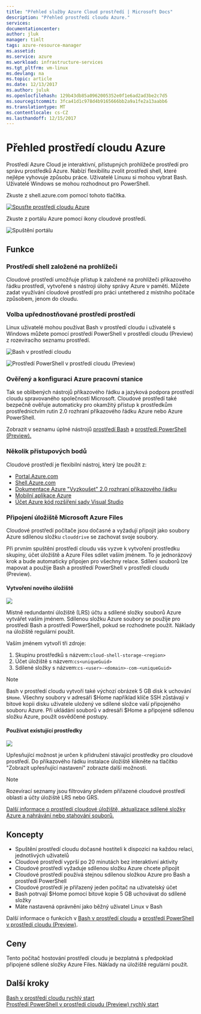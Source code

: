 ```yaml
---
title: "Přehled služby Azure Cloud prostředí | Microsoft Docs"
description: "Přehled prostředí cloudu Azure."
services: 
documentationcenter: 
author: jluk
manager: timlt
tags: azure-resource-manager
ms.assetid: 
ms.service: azure
ms.workload: infrastructure-services
ms.tgt_pltfrm: vm-linux
ms.devlang: na
ms.topic: article
ms.date: 12/13/2017
ms.author: juluk
ms.openlocfilehash: 129b43db85a0962005352e0f1e6ad2ad3be2c7d5
ms.sourcegitcommit: 3fca41d1c978d4b9165666bb2a9a1fe2a13aabb6
ms.translationtype: MT
ms.contentlocale: cs-CZ
ms.lasthandoff: 12/15/2017
---
```

# <a name="overview-of-azure-cloud-shell"></a>Přehled prostředí cloudu Azure
Prostředí Azure Cloud je interaktivní, přístupných prohlížeče prostředí pro správu prostředků Azure.
Nabízí flexibilitu zvolit prostředí shell, které nejlépe vyhovuje způsobu práce.
Uživatelé Linuxu si mohou vybrat Bash. Uživatelé Windows se mohou rozhodnout pro PowerShell.

Zkuste z shell.azure.com pomocí tohoto tlačítka.

[![](https://shell.azure.com/images/launchcloudshell.png "Spusťte prostředí cloudu Azure")](https://shell.azure.com)

Zkuste z portálu Azure pomocí ikony cloudové prostředí.

![Spuštění portálu](media/overview/portal-launch-icon.png)

## <a name="features"></a>Funkce
### <a name="browser-based-shell-experience"></a>Prostředí shell založené na prohlížeči
Cloudové prostředí umožňuje přístup k založené na prohlížeči příkazového řádku prostředí, vytvořené s nástroji úlohy správy Azure v paměti.
Můžete zadat využívání cloudové prostředí pro práci untethered z místního počítače způsobem, jenom do cloudu.

### <a name="choice-of-preferred-shell-experience"></a>Volba upřednostňované prostředí prostředí
Linux uživatelé mohou používat Bash v prostředí cloudu i uživatelé s Windows můžete pomocí prostředí PowerShell v prostředí cloudu (Preview) z rozevíracího seznamu prostředí.

![Bash v prostředí cloudu](media/overview/overview-bash-pic.png)

![Prostředí PowerShell v prostředí cloudu (Preview)](media/overview/overview-ps-pic.png)

### <a name="authenticated-and-configured-azure-workstation"></a>Ověřený a konfiguraci Azure pracovní stanice
Tak se oblíbených nástrojů příkazového řádku a jazyková podpora prostředí cloudu spravovaného společností Microsoft. Cloudové prostředí také bezpečně ověřuje automaticky pro okamžitý přístup k prostředkům prostřednictvím rutin 2.0 rozhraní příkazového řádku Azure nebo Azure PowerShell.

Zobrazit v seznamu úplné nástrojů [prostředí Bash](features.md#tools) a [prostředí PowerShell (Preview).](features-powershell.md#tools)

### <a name="multiple-access-points"></a>Několik přístupových bodů
Cloudové prostředí je flexibilní nástroj, který lze použít z:
* [Portal.Azure.com](https://portal.azure.com)
* [Shell.Azure.com](https://shell.azure.com)
* [Dokumentace Azure "Vyzkoušet" 2.0 rozhraní příkazového řádku](https://docs.microsoft.com/cli/azure/overview?view=azure-cli-latest)
* [Mobilní aplikace Azure](https://azure.microsoft.com/features/azure-portal/mobile-app/)
* [Účet Azure kód rozšíření sady Visual Studio](https://marketplace.visualstudio.com/items?itemName=ms-vscode.azure-account)

### <a name="connect-your-microsoft-azure-files-storage"></a>Připojení úložiště Microsoft Azure Files
Cloudové prostředí počítače jsou dočasné a vyžadují připojit jako soubory Azure sdílenou složku `clouddrive` se zachovat svoje soubory.

Při prvním spuštění prostředí cloudu vás vyzve k vytvoření prostředku skupiny, účet úložiště a Azure Files sdílet vaším jménem. To je jednorázový krok a bude automaticky připojen pro všechny relace. Sdílení souborů lze mapovat a použije Bash a prostředí PowerShell v prostředí cloudu (Preview).

#### <a name="create-new-storage"></a>Vytvoření nového úložiště
![](media/overview/basic-storage.png)

Místně redundantní úložiště (LRS) účtu a sdílené složky souborů Azure vytvářet vaším jménem. Sdílenou složku Azure soubory se použije pro prostředí Bash a prostředí PowerShell, pokud se rozhodnete použít. Náklady na úložiště regulární použít.

Vaším jménem vytvoří tři zdroje:
1. Skupinu prostředků s názvem:`cloud-shell-storage-<region>`
2. Účet úložiště s názvem:`cs<uniqueGuid>`
3. Sdílené složky s názvem:`cs-<user>-<domain>-com-<uniqueGuid>`

> [!Note]
> Bash v prostředí cloudu vytvoří také výchozí obrázek 5 GB disk k uchování `$Home`. Všechny soubory v adresáři $Home například klíče SSH zůstávají v bitové kopii disku uživatele uložený ve sdílené složce vaší připojeného souboru Azure. Při ukládání souborů v adresáři $Home a připojené sdílenou složku Azure, použít osvědčené postupy.

#### <a name="use-existing-resources"></a>Používat existující prostředky
![](media/overview/advanced-storage.png)

Upřesňující možnost je určen k přidružení stávající prostředky pro cloudové prostředí.
Do příkazového řádku instalace úložiště klikněte na tlačítko "Zobrazit upřesňující nastavení" zobrazte další možnosti.

> [!Note]
> Rozevírací seznamy jsou filtrovány předem přiřazené cloudové prostředí oblasti a účty úložiště LRS nebo GRS.

[Další informace o prostředí cloudové úložiště, aktualizace sdílené složky Azure a nahrávání nebo stahování souborů.](persisting-shell-storage.md)

## <a name="concepts"></a>Koncepty
* Spuštění prostředí cloudu dočasné hostiteli k dispozici na každou relaci, jednotlivých uživatelů
* Cloudové prostředí vyprší po 20 minutách bez interaktivní aktivity
* Cloudové prostředí vyžaduje sdílenou složku Azure chcete připojit
* Cloudové prostředí používá stejnou sdílenou složkou Azure pro Bash a prostředí PowerShell
* Cloudové prostředí je přiřazený jeden počítač na uživatelský účet
* Bash potrvají $Home pomocí bitové kopie 5 GB uchovávat do sdílené složky
* Máte nastavená oprávnění jako běžný uživatel Linux v Bash

Další informace o funkcích v [Bash v prostředí cloudu](features.md) a [prostředí PowerShell v prostředí cloudu (Preview)](features-powershell.md).

## <a name="pricing"></a>Ceny
Tento počítač hostování prostředí cloudu je bezplatná s předpoklad připojené sdílené složky Azure Files. Náklady na úložiště regulární použít.

## <a name="next-steps"></a>Další kroky
[Bash v prostředí cloudu rychlý start](quickstart.md) <br>
[Prostředí PowerShell v prostředí cloudu (Preview) rychlý start](quickstart-powershell.md)